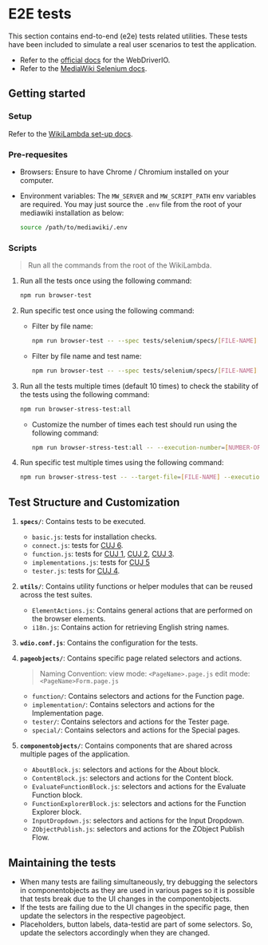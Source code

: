 # E2E tests

This section contains end-to-end (e2e) tests related utilities. These tests have been included to simulate a real user scenarios to test the application.

- Refer to the [official docs](https://webdriver.io/docs/api) for the WebDriverIO.
- Refer to the [MediaWiki Selenium docs](https://www.mediawiki.org/wiki/Selenium).

## Getting started

### Setup
Refer to the [WikiLambda set-up docs](https://www.mediawiki.org/wiki/MediaWiki-Docker/Extension/WikiLambda).

### Pre-requesites

- Browsers: Ensure to have Chrome / Chromium installed on your computer.
- Environment variables: The `MW_SERVER` and `MW_SCRIPT_PATH` env variables are required. You may just source the `.env` file from the root of your mediawiki installation as below:

    ```bash
    source /path/to/mediawiki/.env
    ```

### Scripts

> Run all the commands from the root of the WikiLambda.

1. Run all the tests once using the following command:

    ```bash
    npm run browser-test
    ```

2. Run specific test once using the following command:

    - Filter by file name:

        ```bash
        npm run browser-test -- --spec tests/selenium/specs/[FILE-NAME]
        ```

    - Filter by file name and test name:

        ```bash
        npm run browser-test -- --spec tests/selenium/specs/[FILE-NAME] --mochaOpts.grep [TEST-NAME]
        ```

3. Run all the tests multiple times (default 10 times) to check the stability of the tests using the following command:

    ```bash
    npm run browser-stress-test:all
    ```

    - Customize the number of times each test should run using the following command:

        ```bash
        npm run browser-stress-test:all -- --execution-number=[NUMBER-OF-TIMES]
        ```

4. Run specific test multiple times using the following command:

    ```bash
    npm run browser-stress-test -- --target-file=[FILE-NAME] --execution-number=[NUMBER-OF-TIMES]
    ```

## Test Structure and Customization

1. **`specs/`**: Contains tests to be executed.
    - `basic.js`: tests for installation checks.
    - `connect.js`: tests for [CUJ 6](https://phabricator.wikimedia.org/T318936).
    - `function.js`: tests for [CUJ 1](https://phabricator.wikimedia.org/T318922), [CUJ 2](https://phabricator.wikimedia.org/T318930), [CUJ 3](https://phabricator.wikimedia.org/T318933).
    - `implementations.js`: tests for [CUJ 5](https://phabricator.wikimedia.org/T318939)
    - `tester.js`: tests for [CUJ 4](https://phabricator.wikimedia.org/T318938).

2. **`utils/`**: Contains utility functions or helper modules that can be reused across the test suites.
    - `ElementActions.js`: Contains general actions that are performed on the browser elements.
    - `i18n.js`: Contains action for retrieving English string names.

3. **`wdio.conf.js`**: Contains the configuration for the tests.

4. **`pageobjects/`**: Contains specific page related selectors and actions.

    > Naming Convention:
    view mode: `<PageName>.page.js`
    edit mode: `<PageName>Form.page.js`

    - `function/`: Contains selectors and actions for the Function page.
    - `implementation/`: Contains selectors and actions for the Implementation page.
    - `tester/`: Contains selectors and actions for the Tester page.
    - `special/`: Contains selectors and actions for the Special pages.

5. **`componentobjects/`**: Contains components that are shared across multiple pages of the application.
    - `AboutBlock.js`: selectors and actions for the About block.
    - `ContentBlock.js`: selectors and actions for the Content block.
    - `EvaluateFunctionBlock.js`: selectors and actions for the Evaluate Function block.
    - `FunctionExplorerBlock.js`: selectors and actions for the Function Explorer block.
    - `InputDropdown.js`: selectors and actions for the Input Dropdown.
    - `ZObjectPublish.js`: selectors and actions for the ZObject Publish Flow.

## Maintaining the tests

- When many tests are failing simultaneously, try debugging the selectors in componentobjects as they are used in various pages so it is possible that tests break due to the UI changes in the componentobjects.
- If the tests are failing due to the UI changes in the specific page, then update the selectors in the respective pageobject.
- Placeholders, button labels, data-testid are part of some selectors. So, update the selectors accordingly when they are changed.